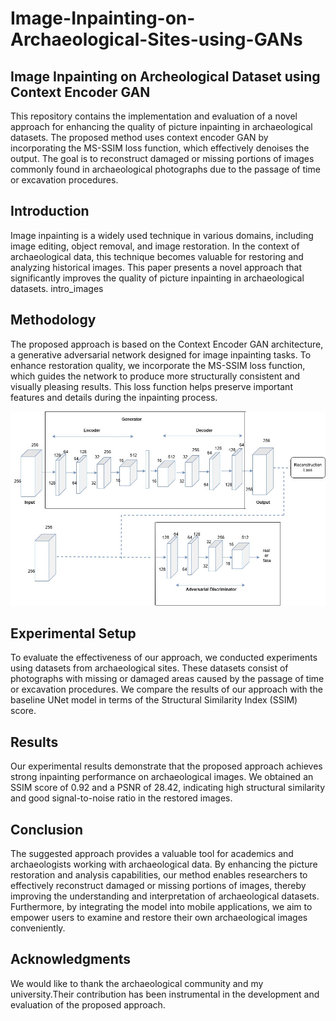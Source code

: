 # Image-Inpainting-on-Archaeological-Sites-using-GANs
## Image Inpainting on Archeological Dataset using Context Encoder GAN
This repository contains the implementation and evaluation of a novel approach for enhancing the quality of picture inpainting in archaeological datasets. The proposed method uses context encoder GAN by incorporating the MS-SSIM loss function, which effectively denoises the output. The goal is to reconstruct damaged or missing portions of images commonly found in archaeological photographs due to the passage of time or excavation procedures.

## Introduction
Image inpainting is a widely used technique in various domains, including image editing, object removal, and image restoration. In the context of archaeological data, this technique becomes valuable for restoring and analyzing historical images. This paper presents a novel approach that significantly improves the quality of picture inpainting in archaeological datasets. intro_images

## Methodology
The proposed approach is based on the Context Encoder GAN architecture, a generative adversarial network designed for image inpainting tasks. To enhance restoration quality, we incorporate the MS-SSIM loss function, which guides the network to produce more structurally consistent and visually pleasing results. This loss function helps preserve important features and details during the inpainting process.

![Architecture](https://github.com/ShashankA2004/Image-Inpainting-on-Archaeological-Sites-using-GANs/blob/main/methodology.jpg?raw=true)


## Experimental Setup
To evaluate the effectiveness of our approach, we conducted experiments using datasets from archaeological sites. These datasets consist of photographs with missing or damaged areas caused by the passage of time or excavation procedures. We compare the results of our approach with the baseline UNet model in terms of the Structural Similarity Index (SSIM) score.

## Results
Our experimental results demonstrate that the proposed approach achieves strong inpainting performance on archaeological images. We obtained an SSIM score of 0.92 and a PSNR of 28.42, indicating high structural similarity and good signal-to-noise ratio in the restored images. 

## Conclusion
The suggested approach provides a valuable tool for academics and archaeologists working with archaeological data. By enhancing the picture restoration and analysis capabilities, our method enables researchers to effectively reconstruct damaged or missing portions of images, thereby improving the understanding and interpretation of archaeological datasets. Furthermore, by integrating the model into mobile applications, we aim to empower users to examine and restore their own archaeological images conveniently.

## Acknowledgments
We would like to thank the archaeological community and my university.Their contribution has been instrumental in the development and evaluation of the proposed approach.
